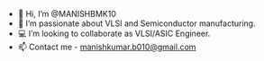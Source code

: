 - 👋 Hi, I’m @MANISHBMK10
- 👀 I’m passionate about VLSI and Semiconductor manufacturing.
- 💻 I’m looking to collaborate as VLSI/ASIC Engineer.
- 📫 Contact me - manishkumar.b010@gmail.com

<!---
MANISHBMK10/MANISHBMK10 is a ✨ special ✨ repository because its `README.md` (this file) appears on your GitHub profile.
You can click the Preview link to take a look at your changes.
--->
